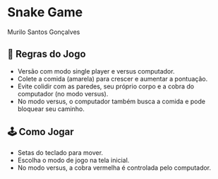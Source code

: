 # Snake Game

Murilo Santos Gonçalves

## 🐍 Regras do Jogo
- Versão com modo single player e versus computador.
- Colete a comida (amarela) para crescer e aumentar a pontuação.
- Evite colidir com as paredes, seu próprio corpo e a cobra do computador (no modo versus).
- No modo versus, o computador também busca a comida e pode bloquear seu caminho.

## 🕹 Como Jogar
- Setas do teclado para mover.
- Escolha o modo de jogo na tela inicial.
- No modo versus, a cobra vermelha é controlada pelo computador.
